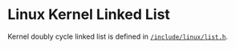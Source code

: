 # Linux Kernel Linked List

Kernel doubly cycle linked list is defined in [`/include/linux/list.h`](https://github.com/torvalds/linux/blob/master/include/linux/list.h).




